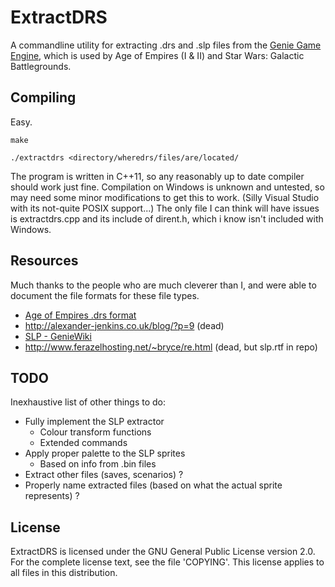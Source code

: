 # ExtractDRS

A commandline utility for extracting .drs and .slp files from the
[Genie Game Engine](http://en.wikipedia.org/wiki/Genie_Engine),
which is used by Age of Empires (I & II) and Star Wars: Galactic Battlegrounds.

## Compiling

Easy.

`make`

`./extractdrs <directory/wheredrs/files/are/located/`

The program is written in C++11, so any reasonably up to date compiler should
work just fine. Compilation on Windows is unknown and untested, so may need
some minor modifications to get this to work. (Silly Visual Studio with its
not-quite POSIX support...) The only file I can think will have issues is
extractdrs.cpp and its include of dirent.h, which i know isn't included with
Windows.

## Resources

Much thanks to the people who are much cleverer than I, and were able to
document the file formats for these file types.

* [Age of Empires .drs format](http://artho.com/age/drs.html)
* http://alexander-jenkins.co.uk/blog/?p=9 (dead)
* [SLP - GenieWiki](http://www.digitization.org/wiki/index.php/SLP)
* http://www.ferazelhosting.net/~bryce/re.html (dead, but slp.rtf in repo)

## TODO

Inexhaustive list of other things to do:

* Fully implement the SLP extractor
  * Colour transform functions
  * Extended commands
* Apply proper palette to the SLP sprites
  * Based on info from .bin files
* Extract other files (saves, scenarios) ?
* Properly name extracted files (based on what the actual sprite represents) ?

## License

ExtractDRS is licensed under the GNU General Public License version 2.0. For
the complete license text, see the file 'COPYING'. This license applies to all
files in this distribution.
